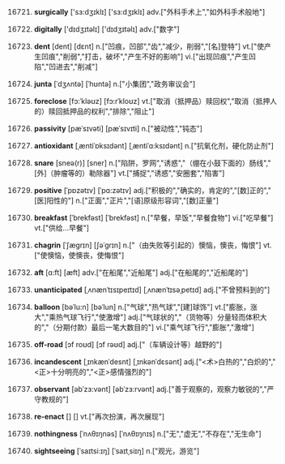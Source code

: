 16721. **surgically**
['sɜ:dʒɪklɪ]  ['sɜ:dʒɪklɪ]
adv.["外科手术上","如外科手术般地"]  

16722. **digitally**
['dɪdʒɪtəlɪ]  ['dɪdʒɪtəlɪ]
adv.["数字"]  

16723. **dent**
[dent]  [dɛnt]
n.["凹痕，凹部","齿","减少，削弱","[名]登特"]  vt.["使产生凹痕","削弱","打击，破坏","产生不好的影响"]  vi.["出现凹痕","产生凹陷","凹进去","削减"]  

16724. **junta**
[ˈdʒʌntə]  [ˈhʊntə]
n.["小集团","政务审议会"]  

16725. **foreclose**
[fɔ:ˈkləʊz]  [fɔ:rˈkloʊz]
vt.["取消（抵押品）赎回权","取消（抵押人的）赎回抵押品的权利","排除","阻止"]  

16726. **passivity**
[pæˈsɪvəti]  [pæˈsɪvɪti]
n.["被动性","钝态"]  

16727. **antioxidant**
[ˌæntiˈɒksɪdənt]  [ˌæntiˈɑ:ksɪdənt]
n.["抗氧化剂，硬化防止剂"]  

16728. **snare**
[sneə(r)]  [sner]
n.["陷阱，罗网","诱惑","（绷在小鼓下面的）肠线","[外]（肿瘤等的）勒除器"]  vt.["捕捉","诱惑","安圈套","陷害"]  

16729. **positive**
[ˈpɒzətɪv]  [ˈpɑ:zətɪv]
adj.["积极的","确实的，肯定的","[数]正的","[医]阳性的"]  n.["正面","正片","[语]原级形容词","[数]正量"]  

16730. **breakfast**
[ˈbrekfəst]  [ˈbrekfəst]
n.["早餐，早饭","早餐食物"]  vi.["吃早餐"]  vt.["供给…早餐"]  

16731. **chagrin**
[ˈʃægrɪn]  [ʃəˈgrɪn]
n.["（由失败等引起的）懊恼，懊丧，悔恨"]  vt.["使懊恼，使懊丧，使悔恨"]  

16732. **aft**
[ɑ:ft]  [æft]
adv.["在船尾","近船尾"]  adj.["在船尾的","近船尾的"]  

16733. **unanticipated**
[ˌʌnænˈtɪsɪpeɪtɪd]  [ˌʌnænˈtɪsəˌpetɪd]
adj.["不曾预料到的"]  

16734. **balloon**
[bəˈlu:n]  [bəˈlun]
n.["气球","热气球","[建]球饰"]  vt.["膨胀，涨大","乘热气球飞行","使激增"]  adj.["气球状的","（货物等）分量轻而体积大的","（分期付款）最后一笔大数目的"]  vi.["乘气球飞行","膨胀","激增"]  

16735. **off-road**
[ɔf roʊd]  [ɔf rəʊd]
adj.["（车辆设计等）越野的"]  

16736. **incandescent**
[ˌɪnkænˈdesnt]  [ˌɪnkənˈdɛsənt]
adj.["<术>白热的","白炽的","<正>十分明亮的","<正>感情强烈的"]  

16737. **observant**
[əbˈzɜ:vənt]  [əbˈzɜ:rvənt]
adj.["善于观察的，观察力敏锐的","严守教规的"]  

16738. **re-enact**
[]  []
vt.["再次扮演，再次展现"]  

16739. **nothingness**
[ˈnʌθɪŋnəs]  [ˈnʌθɪŋnɪs]
n.["无","虚无","不存在","无生命"]  

16740. **sightseeing**
[ˈsaɪtsi:ɪŋ]  [ˈsaɪtˌsiɪŋ]
n.["观光，游览"]  

